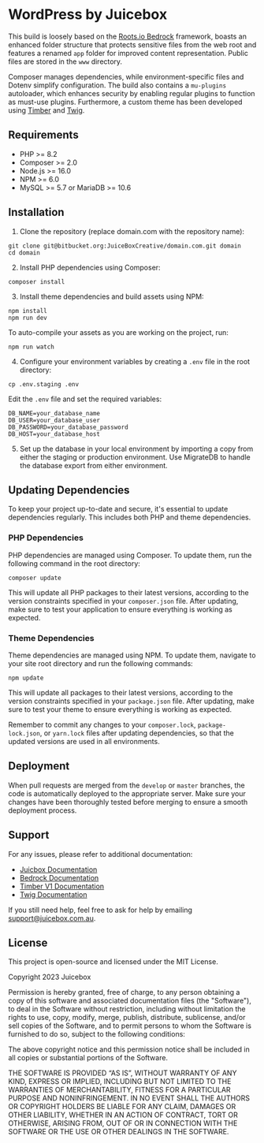 # WordPress by Juicebox

This build is loosely based on the [Roots.io Bedrock](https://roots.io/bedrock/) framework, boasts an enhanced folder structure that protects sensitive files from the web root and features a renamed `app` folder for improved content representation. Public files are stored in the `www` directory.

Composer manages dependencies, while environment-specific files and Dotenv simplify configuration. The build also contains a `mu-plugins` autoloader, which enhances security by enabling regular plugins to function as must-use plugins. Furthermore, a custom theme has been developed using [Timber](https://timber.github.io/docs/) and [Twig](https://twig.symfony.com/).

## Requirements

-   PHP >= 8.2
-   Composer >= 2.0
-   Node.js >= 16.0
-   NPM >= 6.0
-   MySQL >= 5.7 or MariaDB >= 10.6

## Installation

1. Clone the repository (replace domain.com with the repository name):

```
git clone git@bitbucket.org:JuiceBoxCreative/domain.com.git domain
cd domain
```

2. Install PHP dependencies using Composer:

```
composer install
```

3. Install theme dependencies and build assets using NPM:

```
npm install
npm run dev
```

To auto-compile your assets as you are working on the project, run:

```
npm run watch
```

4. Configure your environment variables by creating a `.env` file in the root directory:

```
cp .env.staging .env
```

Edit the `.env` file and set the required variables:

```
DB_NAME=your_database_name
DB_USER=your_database_user
DB_PASSWORD=your_database_password
DB_HOST=your_database_host
```

5. Set up the database in your local environment by importing a copy from either the staging or production environment. Use MigrateDB to handle the database export from either environment.

## Updating Dependencies

To keep your project up-to-date and secure, it's essential to update dependencies regularly. This includes both PHP and theme dependencies.

### PHP Dependencies

PHP dependencies are managed using Composer. To update them, run the following command in the root directory:

```
composer update
```

This will update all PHP packages to their latest versions, according to the version constraints specified in your `composer.json` file. After updating, make sure to test your application to ensure everything is working as expected.

### Theme Dependencies

Theme dependencies are managed using NPM. To update them, navigate to your site root directory and run the following commands:

```
npm update
```

This will update all packages to their latest versions, according to the version constraints specified in your `package.json` file. After updating, make sure to test your theme to ensure everything is working as expected.

Remember to commit any changes to your `composer.lock`, `package-lock.json`, or `yarn.lock` files after updating dependencies, so that the updated versions are used in all environments.

## Deployment

When pull requests are merged from the `develop` or `master` branches, the code is automatically deployed to the appropriate server. Make sure your changes have been thoroughly tested before merging to ensure a smooth deployment process.

## Support

For any issues, please refer to additional documentation:

-   [Juicbox Documentation](https://app.nuclino.com/Juicebox-Creative/7-Technology/WordPress-502ce3e7-7f16-4366-b190-83f19f069406)
-   [Bedrock Documentation](https://roots.io/bedrock/)
-   [Timber V1 Documentation](https://timber.github.io/docs/)
-   [Twig Documentation](https://twig.symfony.com/)

If you still need help, feel free to ask for help by emailing support@juicebox.com.au.

## License

This project is open-source and licensed under the MIT License.

Copyright 2023 Juicebox

Permission is hereby granted, free of charge, to any person obtaining a copy of this software and associated documentation files (the "Software"), to deal in the Software without restriction, including without limitation the rights to use, copy, modify, merge, publish, distribute, sublicense, and/or sell copies of the Software, and to permit persons to whom the Software is furnished to do so, subject to the following conditions:

The above copyright notice and this permission notice shall be included in all copies or substantial portions of the Software.

THE SOFTWARE IS PROVIDED “AS IS”, WITHOUT WARRANTY OF ANY KIND, EXPRESS OR IMPLIED, INCLUDING BUT NOT LIMITED TO THE WARRANTIES OF MERCHANTABILITY, FITNESS FOR A PARTICULAR PURPOSE AND NONINFRINGEMENT. IN NO EVENT SHALL THE AUTHORS OR COPYRIGHT HOLDERS BE LIABLE FOR ANY CLAIM, DAMAGES OR OTHER LIABILITY, WHETHER IN AN ACTION OF CONTRACT, TORT OR OTHERWISE, ARISING FROM, OUT OF OR IN CONNECTION WITH THE SOFTWARE OR THE USE OR OTHER DEALINGS IN THE SOFTWARE.

